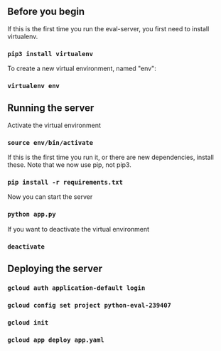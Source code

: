 ## Before you begin

If this is the first time you run the eval-server, you first need to install virtualenv.

### `pip3 install virtualenv`

To create a new virtual environment, named "env":

### `virtualenv env`

## Running the server

Activate the virtual environment

### `source env/bin/activate`

If this is the first time you run it, or there are new dependencies, install these. Note that we now use pip, not pip3.

### `pip install -r requirements.txt`

Now you can start the server

### `python app.py`

If you want to deactivate the virtual environment

### `deactivate`

## Deploying the server

### `gcloud auth application-default login`

### `gcloud config set project python-eval-239407`

### `gcloud init`

### `gcloud app deploy app.yaml`
